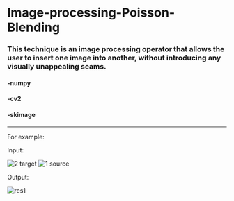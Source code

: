 # Image-processing-Poisson-Blending
### This technique is an image processing operator that allows the user to insert one image into another, without introducing any visually unappealing seams.

#### -numpy
#### -cv2
#### -skimage


---
For example:

Input:

![2 target](https://user-images.githubusercontent.com/89074426/187971104-8c1dbe39-033b-4125-af8f-1c2f86c28282.jpg)
![1 source](https://user-images.githubusercontent.com/89074426/187971134-5f8aa980-cf90-48b1-8b76-6770367da8a3.jpg)

Output:

![res1](https://user-images.githubusercontent.com/89074426/187971621-64bf53f2-43ca-431c-8daf-01877ae6d57e.jpg)
